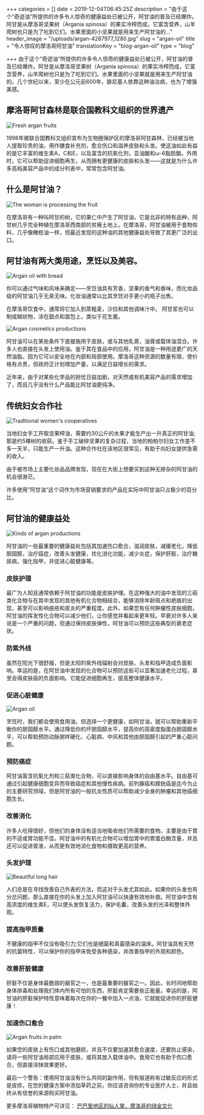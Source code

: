 +++
categories = []
date = 2019-12-04T06:45:25Z
description = "由于这个“奇迹油”所提供的许多令人惊奇的健康益处已被公开，阿甘油的普及已经爆炸。阿甘是从摩洛哥坚果树（Argania spinosa）的果实冷榨而成，它富含营养，山羊爬树也只是为了吃到它们。水果里面的小坚果就是用来生产阿甘油的..."
header_image = "/uploads/argan-4287977_1280.jpg"
slug = "argan-oil"
title = "令人惊叹的摩洛哥阿甘油"
translationKey = "blog-argan-oil"
type = "blog"

+++
由于这个“奇迹油”所提供的许多令人惊奇的健康益处已被公开，阿甘油的普及已经爆炸。阿甘是从摩洛哥坚果树（Argania spinosa）的果实冷榨而成，它富含营养，山羊爬树也只是为了吃到它们。水果里面的小坚果就是用来生产阿甘油的。几个世纪以来，至少在公元前600年，腓尼基人依靠这种油治病，也为了增强美感。

## **摩洛哥阿甘森林是联合国教科文组织的世界遗产**

![Fresh argan fruits ](/uploads/4-10.jpg "Fresh argan fruits ")

1998年被联合国教科文组织宣布为生物圈保护区的摩洛哥阿甘森林，已经被当地人提取珍贵的油，用作膳食补充剂，愈合伤口和滋养皮肤和头发。使这油如此有益的是它丰富的维生素A，C和E，以及富含的抗氧化剂，亚油酸和ω-6脂肪酸。外用时，它可以帮助促进细胞再生，从而拥有更健康的皮肤和头发——这就是为什么许多高档美容产品中的成分列表中，常常包含阿甘油。

## **什么是阿甘油？**

![The woman is processing the fruit](/uploads/3-9.jpg "The woman is processing the fruit")

在摩洛哥有一种叫阿甘的树，它的果仁中产生了阿甘油，它是北非的特有品种，阿甘树几乎完全种植在摩洛哥西南部的贫瘠土地上。在摩洛哥，阿甘油被用于食物佐料，几乎像橄榄油一样，但最近发现的这种油的其他健康益处导致了其更广泛的出口。

## **阿甘油有两大类用途，烹饪以及美容。**

![Argan oil with bread](/uploads/argan10.jpg "Argan oil with bread")

你可以通过气味和风味来确定——烹饪油具有芳香，坚果的香气和香味，而化妆品级的阿甘油几乎无臭无味。化妆油通常以比其烹饪对手更小的瓶子出售。

在摩洛哥饮食中，通常将它加入到蒸粗麦，沙拉和其他调味汁中。 阿甘浆也可以制成糊状物，涂在甜点和面包上，类似于花生酱。

![Argan cosmetics productions](/uploads/32172159526_8a90ebdd33_b.jpg "Argan cosmetics productions")

阿甘油可以在某些条件下直接施用于皮肤，或与其他乳膏，油膏或载体油混合。许多人也直接在头发上使用油。鉴于其在食品中的应用，阿甘油是一种用途更广的天然油脂，因为它可以安全地在内部和局部使用。摩洛哥这种资源的数量有限，使价格有点贵，但政府正计划增加产量，以满足日益增长的需求。

近年来，由于对某些化学品的担忧日益加剧，对天然或有机美容产品的需求增加了，而且几乎没有什么产品能比阿甘油更纯净。

## **传统妇女合作社**

![Traditional women's cooperatives](/uploads/1-10.jpg "Traditional women's cooperatives")

当地妇女手工开取坚果榨油，需要约30公斤的水果才能生产出一升真正的阿甘油;那是约5棵树的收获。鉴于手工破碎坚果的复杂过程，当地的柏柏尔妇女工作差不多一天半，只能生产一升油。这种合作社在该地区很常见，有助于向妇女提供急需的收入。

由于被市场上主要化妆品品牌发现，现在在大街上想要买到这种无掺杂的阿甘油的机会很渺茫。

许多使用”阿甘油“这个词作为市场营销要求的产品在实际中阿甘油只占极少的百分比。

## **阿甘油的健康益处**

![Kinds of argan productions](/uploads/10-5.jpg "Kinds of argan productions")

阿甘油的一些最重要的健康益处包括其加速伤口愈合，滋润皮肤，减缓老化，降低胆固醇，治疗癌症，改善头发健康，优化消化功能，减少炎症，保护肝脏，治疗糖尿病，强化指甲，并促进心脏健康等。

### **皮肤护理**

最广为人知且通常依赖于阿甘油的功能是皮肤护理。在这种强大的油中发现的三萜类化合物与在其中发现的其他有机化合物相结合，能够消除年龄斑点和疤痕的出现，甚至可以影响痤疮和皮炎的严重程度。此外，如果您有任何肿瘤性皮肤细胞，阿甘油的挥发性化合物可以减少他们，让你感觉并看起来更年轻。早衰对许多人来说是一个严重的问题，但通过保持皮肤弹性，阿甘油可以预防这些典型的衰老症状。

### **防紫外线**

虽然在阳光下很舒服，但是太阳的紫外线辐射会对皮肤、头发和指甲造成负面影响。幸运的是，在阿甘油中发现的化合物可以预防这些可以显著加速老化过程，甚至会得皮肤癌的负面影响。它能促进细胞再生，提高整体健康水平。

### **促进心脏健康**

![Argan oil](/uploads/6-3.jpg "Argan oil")

烹饪时，我们都会使用食用油，但选择一个更健康，如阿甘油，就可以帮助重新平衡你的胆固醇水平。通过降低你的坏胆固醇水平，提高你的高密度脂蛋白胆固醇水平，可以帮助预防动脉粥样硬化、心脏病、中风和其他由胆固醇引起的严重心脏问题。

### **预防癌症**

阿甘油富含抗氧化剂和三萜类化合物，可以直接影响身体的自由基水平。自由基可通过引起健康细胞变异而导致癌症和其他慢性疾病。前列腺癌和膀胱癌是迄今为止的主要研究领域，但是阿甘油的一般抗炎性质可以帮助减少全身的肿瘤和其他癌细胞生长。

### **改善消化**

许多人吃得很好，但他们的身体没有适当地吸收他们所需要的食物，主要是由于胃的不适或胃功能不佳。阿甘油中的有机化合物可以增加胃中的胃蛋白酶含量，并且还可以促进胃液，从而更有效地消化食物和摄取更高的营养。

### **头发护理**

![Beautiful long hair](/uploads/hair9.jpg "Beautiful long hair")

人们总是在寻找改善自己外表的方法，而这对于头发尤其如此。如果你的头发也有分岔问题，那么直接在你的头发上加入阿甘油可以快速有效地补救。阿甘油中含有高浓度的维生素E，可以使头发恢复活力，保护毛囊，改善头发的光泽和整体外观。

### **提高指甲质量**

不健康的指甲不仅没有吸引力;它们也是细菌和真菌感染的温床。阿甘油具有天然的抗菌特性，可以保护你的指甲床免受各种感染，并改善指甲的外观和颜色。

### **改善肝脏健康**

肝脏不仅是身体最脆弱的器官之一，也是最重要的器官之一。因此，长时间地帮助身体排毒和处理我们体内所有可怕的东西，肝脏肯定需要些正能量。幸运的是，阿甘油的肝脏保护特性意味着每次在你的一餐中加入一点油，它就能促进你的肝脏健康！

### **加速伤口愈合**

![Argan fruits in palm](/uploads/1574489623076.jpg "Argan fruits in palm")

如果您的皮肤上有伤口或其他磨损，并且不仅要加速其愈合速度，还要防止感染，请将一些阿甘油局部应用于皮肤，或将其放入载体油中。食用它也有助于伤口愈合，但直接涂抹效果更好。

最后一个警告：使用阿甘油没有什么共同的副作用，但有报道称有过敏反应的形式是皮疹。在您的健康方案中添加草药之前，你应该咨询你的专业医疗人士，并且始终从有信誉的来源购买阿甘油。

更多摩洛哥植物特产可详见： [巴巴里地区的仙人掌，摩洛哥的绿金文化](/zh/blog/fig-of-barbary-the-culture-of-green-gold-of-morocco/ "巴巴里地区的仙人掌，摩洛哥的绿金文化")